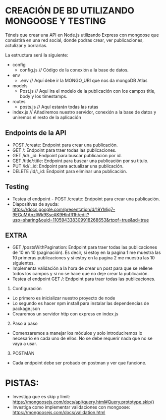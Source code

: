 # CREACIÓN DE BD UTILIZANDO MONGOOSE Y TESTING

Téneis que crear una API en Node.js utilizando Express con mongoose que consistirá en una red social, donde podras crear, ver publicaciones, actulizar y borrarlas.

La estructura será la siguiente:
- config
  - config.js // Código de la conexión a la base de datos.
- env
  - .env // Aquí debe ir la MONGO_URI que nos da mongoDB Atlas
- models
  - Post.js // Aqui ira el modelo de la publicación con los campos title, body y los timestamps.
- routes 
  - posts.js // Aquí estarán todas las rutas
- index.js // Añadiremos nuestro servidor, conexión a la base de datos y uniremos el resto de la aplicación

## Endpoints de la API
- POST /create: Endpoint para crear una publicación.
- GET /: Endpoint para traer todas las publicaciones.
- GET /id/:_id: Endpoint para buscar publicación por id.
- GET /title/:title: Endpoint para buscar una publicación por su titulo.
- PUT /id/:_id: Endpoint para actualizar una publicación.
- DELETE /id/:_id: Endpoint para eliminar una publicación.

## Testing
- Testea el endpoint - POST /create: Endpoint para crear una publicación.
- Diapositivas de ayuda: https://docs.google.com/presentation/d/19YMjg7-9EGuMAnzIWk9SseAK9HlnfR1h/edit?usp=sharing&ouid=110594338309918268653&rtpof=true&sd=true

## EXTRA
- GET /postsWithPagination: Endpoint para traer todas las publicaciones de 10 en 10 (paginación). Es decir, si estoy en la pagina 1  me muestra las 10 primeras publicaciones y si estoy en la pagina 2 me muestra las 10 siguientes.
- Implementa validación a la hora de crear un post para que se rellene todos los campos y si no se hace que no deje crear la publicación.
- Testea el endpoint GET /: Endpoint para traer todas las publicaciones.

1. Configuración
- Lo primero es inicializar nuestro proyecto de node
- Lo segundo es hacer npm install para instalar las dependencias de package.json
- Crearemos un servidor http con express en index.js

2. Paso a paso 
- Comenzaremos a manejar los módulos y solo introduciremos lo necesario en cada uno de ellos. No se debe requerir nada que no se vaya a usar.

3. POSTMAN
- Cada endpoint debe ser probado en postman y ver que funcione.


# PISTAS:
- Investiga que es skip y limit: https://mongoosejs.com/docs/api/query.html#Query.prototype.skip()
- Investiga como implementar validaciones con mongoose: https://mongoosejs.com/docs/validation.html
